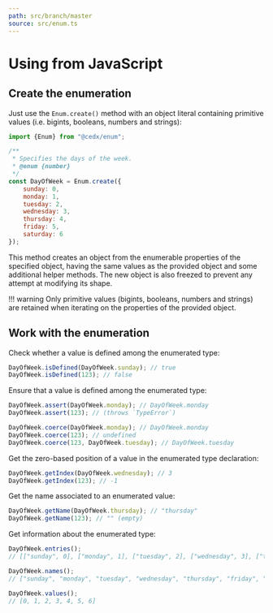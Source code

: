 ```yaml
---
path: src/branch/master
source: src/enum.ts
---
```


# Using from JavaScript

## Create the enumeration
Just use the `Enum.create()` method with an object literal containing primitive values (i.e. bigints, booleans, numbers and strings):

``` js
import {Enum} from "@cedx/enum";

/**
 * Specifies the days of the week.
 * @enum {number}
 */
const DayOfWeek = Enum.create({
	sunday: 0,
	monday: 1,
	tuesday: 2,
	wednesday: 3,
	thursday: 4,
	friday: 5,
	saturday: 6
});
```

This method creates an object from the enumerable properties of the specified object, having the same values as the provided object and some additional helper methods. The new object is also freezed to prevent any attempt at modifying its shape.

!!! warning
	Only primitive values (bigints, booleans, numbers and strings) are retained when iterating on the properties of the provided object.

## Work with the enumeration
Check whether a value is defined among the enumerated type:

``` js
DayOfWeek.isDefined(DayOfWeek.sunday); // true
DayOfWeek.isDefined(123); // false
```

Ensure that a value is defined among the enumerated type:

``` js
DayOfWeek.assert(DayOfWeek.monday); // DayOfWeek.monday
DayOfWeek.assert(123); // (throws `TypeError`)

DayOfWeek.coerce(DayOfWeek.monday); // DayOfWeek.monday
DayOfWeek.coerce(123); // undefined
DayOfWeek.coerce(123, DayOfWeek.tuesday); // DayOfWeek.tuesday
```

Get the zero-based position of a value in the enumerated type declaration:

``` js
DayOfWeek.getIndex(DayOfWeek.wednesday); // 3
DayOfWeek.getIndex(123); // -1
```

Get the name associated to an enumerated value:

``` js
DayOfWeek.getName(DayOfWeek.thursday); // "thursday"
DayOfWeek.getName(123); // "" (empty)
```

Get information about the enumerated type:

``` js
DayOfWeek.entries();
// [["sunday", 0], ["monday", 1], ["tuesday", 2], ["wednesday", 3], ["thursday", 4], ["friday", 5], ["saturday", 6]]

DayOfWeek.names();
// ["sunday", "monday", "tuesday", "wednesday", "thursday", "friday", "saturday"]

DayOfWeek.values();
// [0, 1, 2, 3, 4, 5, 6]
```
